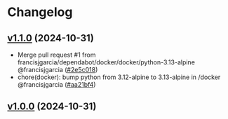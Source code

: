 # Changelog

## [v1.1.0](https://github.com/francisjgarcia/python-template/releases/v1.1.0) (2024-10-31)
* Merge pull request #1 from francisjgarcia/dependabot/docker/docker/python-3.13-alpine @francisjgarcia ([#2e5c018](https://github.com/francisjgarcia/python-template/commit/2e5c018775a1639fd2ee852e966a6a8b45b04a76))
* chore(docker): bump python from 3.12-alpine to 3.13-alpine in /docker @francisjgarcia ([#aa21bf4](https://github.com/francisjgarcia/python-template/commit/aa21bf40ad540c6df5bca35995b912359483bc4d))


## [v1.0.0](https://github.com/francisjgarcia/python-template/releases/v1.0.0) (2024-10-31)

